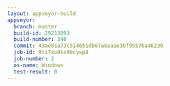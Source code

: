 ```yaml
---
layout: appveyor-build
appveyor:
  branch: master
  build-id: 29213093
  build-number: 340
  commit: 43ae01a73c514651db67a6aaae3bf9557ba46239
  job-id: 9ti7xu9kx98cywp8
  job-number: 2
  os-name: Windows
  test-result: 0
---
```

